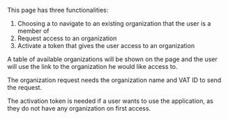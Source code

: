 This page has three functionalities:
1. Choosing a to navigate to an existing organization that the user is a member of
2. Request access to an organization
3. Activate a token that gives the user access to an organization

A table of available organizations will be shown on the page and the user will use the link to the organization he would like access to.

The organization request needs the organization name and VAT ID to send the request.

The activation token is needed if a user wants to use the application, as they do not have any organization on first access.